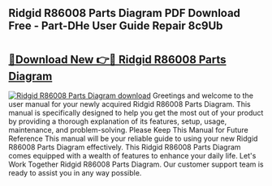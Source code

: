 ## Ridgid R86008 Parts Diagram PDF Download Free - Part-DHe User Guide Repair 8c9Ub

# <h2><a href="http://dfqn39.blite.top/?on=Ridgid+R86008+Parts+Diagram">🔗Download New 👉🔴 Ridgid R86008 Parts Diagram</a></h2>

[![Ridgid R86008 Parts Diagram download](https://i.imgur.com/lujVjoI.png)](http://dfqn39.blite.top/?on=Ridgid+R86008+Parts+Diagram)
Greetings and welcome to the user manual for your newly acquired Ridgid R86008 Parts Diagram. This manual is specifically designed to help you get the most out of your product by providing a thorough explanation of its features, setup, usage, maintenance, and problem-solving. Please Keep This Manual for Future Reference This manual will be your reliable guide to using your new Ridgid R86008 Parts Diagram effectively. This Ridgid R86008 Parts Diagram comes equipped with a wealth of features to enhance your daily life. Let's Work Together Ridgid R86008 Parts Diagram. Our customer support team is ready to assist you in any way possible.
